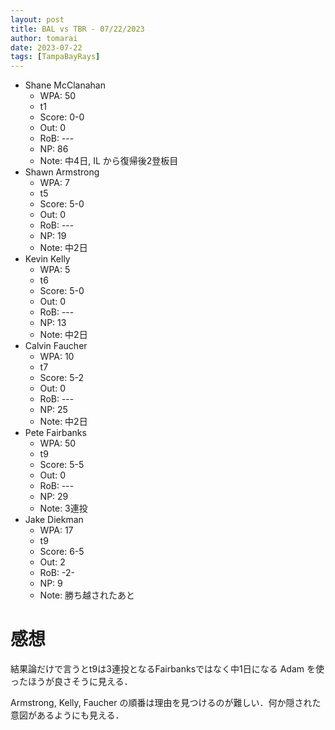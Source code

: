 ```yaml
---
layout: post
title: BAL vs TBR - 07/22/2023
author: tomarai
date: 2023-07-22
tags: [TampaBayRays]
---
```


* Shane McClanahan
	- WPA: 50
	- t1
	- Score: 0-0
	- Out: 0
	- RoB: ---
	- NP: 86
	- Note: 中4日, IL から復帰後2登板目
* Shawn Armstrong
	- WPA: 7
	- t5
	- Score: 5-0
	- Out: 0
	- RoB: ---
	- NP: 19
	- Note: 中2日
* Kevin Kelly
	- WPA: 5
	- t6
	- Score: 5-0
	- Out: 0
	- RoB: ---
	- NP: 13
	- Note: 中2日
* Calvin Faucher
	- WPA: 10
	- t7
	- Score: 5-2
	- Out: 0
	- RoB: ---
	- NP: 25
	- Note: 中2日
* Pete Fairbanks
	- WPA: 50
	- t9
	- Score: 5-5
	- Out: 0
	- RoB: ---
	- NP: 29
	- Note: 3連投
* Jake Diekman
	- WPA: 17
	- t9
	- Score: 6-5
	- Out: 2
	- RoB: -2-
	- NP: 9
	- Note: 勝ち越されたあと

# 感想

結果論だけで言うとt9は3連投となるFairbanksではなく中1日になる Adam を使ったほうが良さそうに見える．

Armstrong, Kelly, Faucher の順番は理由を見つけるのが難しい．何か隠された意図があるようにも見える．
